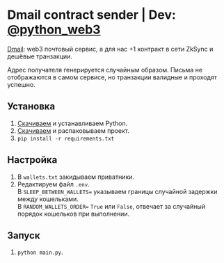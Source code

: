 # Dmail contract sender | Dev: [@python_web3](https://t.me/python_web3)
[Dmail](https://mail.dmail.ai/): web3 почтовый сервис, а для нас +1 контракт в сети ZkSync и дешёвые транзакции.

Адрес получателя генерируется случайным образом.
Письма не отображаются в самом сервисе, но транзакции валидные и проходят успешно.

## Установка
1. [Скачиваем](https://www.python.org/downloads/) и устанавливаем Python.  
2. [Скачиваем](https://github.com/SomeWeb3/dmail_sender/archive/refs/heads/main.zip) и распаковываем проект.
3. ```pip install -r requirements.txt```

## Настройка
1. В `wallets.txt` закидываем приватники.
2. Редактируем файл `.env`.\
В `SLEEP_BETWEEN_WALLETS=` указываем границы случайной задержки между кошельками. \
В `RANDOM_WALLETS_ORDER=` `True` или `False`, отвечает за случайный порядок кошельков при выполнении.

## Запуск
1. ```python main.py```.